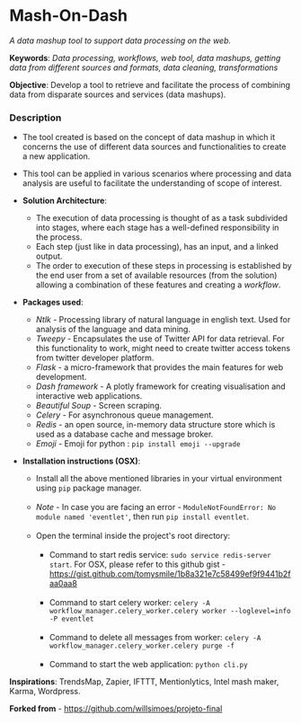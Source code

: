 # Mash-On-Dash
*A data mashup tool to support data processing on the web.*

**Keywords**: *Data processing, workflows, web tool, data mashups, getting data from different sources and formats,
data cleaning, transformations*

**Objective**: Develop a tool to retrieve and facilitate the process of combining data from disparate sources and
services (data mashups).

### Description
- The tool created is based on the concept of data mashup in which it concerns the use of different data sources and
functionalities to create a new application.   
  

- This tool can be applied in various scenarios where processing and data analysis are useful to facilitate the 
understanding of scope of interest.   
  

- **Solution Architecture**:
    - The execution of data processing is thought of as a task subdivided into stages, where each stage has a well-defined
    responsibility in the process.
    - Each step (just like in data processing), has an input, and a linked output.
    - The order to execution of these steps in processing is established by the end user from a set of available 
      resources (from the solution) allowing a combination of these features and creating a *workflow*.   


- **Packages used**: 
    - *Ntlk* - Processing library of natural language in english text. Used for analysis of the language and data mining.
    - *Tweepy* - Encapsulates the use of Twitter API for data retrieval. For this functionality to work, might need to 
      create twitter access tokens from twitter developer platform.
    - *Flask* - a micro-framework that provides the main features for web development.
    - *Dash framework* - A plotly framework for creating visualisation and interactive web applications.
    - *Beautiful Soup* - Screen scraping.
    - *Celery* - For asynchronous queue management.
    - *Redis* - an open source, in-memory data structure store which is used as a database cache and message broker.
    - *Emoji* - Emoji for python : `pip install emoji --upgrade`
      

- **Installation instructions (OSX)**:
    - Install all the above mentioned libraries in your virtual environment using `pip` package manager.
      <br>
      <br>
    - *Note* - In case you are facing an error - `ModuleNotFoundError: No module named 'eventlet'`, then run `pip install eventlet`.
      <br>
      <br>
    - Open the terminal inside the project's root directory:<br><br>
      - Command to start redis service: `sudo service redis-server start`. For OSX, please refer to this github gist - 
        https://gist.github.com/tomysmile/1b8a321e7c58499ef9f9441b2faa0aa8
        <br>
        <br>
      - Command to start celery worker: `celery -A workflow_manager.celery_worker.celery worker --loglevel=info -P eventlet`
        <br>
        <br>
      - Command to delete all messages from worker: `celery -A workflow_manager.celery_worker.celery purge -f`
        <br>
        <br>
      - Command to start the web application: `python cli.py`   
  

**Inspirations**: TrendsMap, Zapier, IFTTT, Mentionlytics, Intel mash maker, Karma, Wordpress.

**Forked from** - https://github.com/willsimoes/projeto-final 


